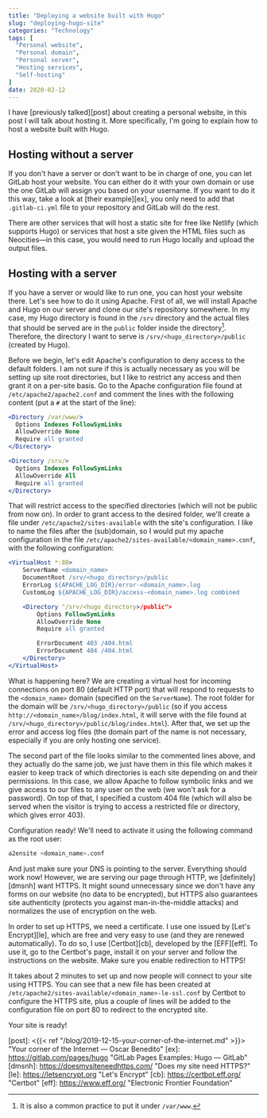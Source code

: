 ```yaml
---
title: "Deploying a website built with Hugo"
slug: "deploying-hugo-site"
categories: "Technology"
tags: [
  "Personal website",
  "Personal domain",
  "Personal server",
  "Hosting services",
  "Self-hosting"
]
date: 2020-02-12
---
```


I have [previously talked][post] about creating a personal website, in this post
I will talk about hosting it. More specifically, I'm going to explain how to
host a website built with Hugo.

## Hosting without a server

If you don't have a server or don't want to be in charge of one, you can let
GitLab host your website. You can either do it with your own domain or use the
one GitLab will assign you based on your username. If you want to do it this
way, take a look at [their example][ex], you only need to add that
`.gitlab-ci.yml` file to your repository and GitLab will do the rest.

There are other services that will host a static site for free like Netlify
(which supports Hugo) or services that host a site given the HTML files such as
Neocities—in this case, you would need to run Hugo locally and upload the output
files.

## Hosting with a server

If you have a server or would like to run one, you can host your website there.
Let's see how to do it using Apache. First of all, we will install Apache and
Hugo on our server and clone our site's repository somewhere. In my case, my
Hugo directory is found in the `/srv` directory and the actual files that should
be served are in the `public` folder inside the directory[^var]. Therefore, the
directory I want to serve is `/srv/<hugo_directory>/public` (created by Hugo).

[^var]: It is also a common practice to put it under `/var/www`.

Before we begin, let's edit Apache's configuration to deny access to the default
folders. I am not sure if this is actually necessary as you will be setting up
site root directories, but I like to restrict any access and then grant it on a
per-site basis. Go to the Apache configuration file found at
`/etc/apache2/apache2.conf` and comment the lines with the following content
(put a `#` at the start of the line):

```apache
<Directory /var/www/>
  Options Indexes FollowSymLinks
  AllowOverride None
  Require all granted
</Directory>

<Directory /srv/>
  Options Indexes FollowSymLinks
  AllowOverride All
  Require all granted
</Directory>
```

That will restrict access to the specified directories (which will not be public
from now on). In order to grant access to the desired folder, we'll create a
file under `/etc/apache2/sites-available` with the site's configuration. I like
to name the files after the (sub)domain, so I would put my apache configuration
in the file `/etc/apache2/sites-available/<domain_name>.conf`, with the
following configuration:

```apache
<VirtualHost *:80>
    ServerName <domain_name>
    DocumentRoot /srv/<hugo_directory>/public
    ErrorLog ${APACHE_LOG_DIR}/error-<domain_name>.log
    CustomLog ${APACHE_LOG_DIR}/access-<domain_name>.log combined

    <Directory "/srv/<hugo_directory>/public">
        Options FollowSymLinks
        AllowOverride None
        Require all granted

        ErrorDocument 403 /404.html
        ErrorDocument 404 /404.html
    </Directory>
</VirtualHost>
```

What is happening here? We are creating a virtual host for incoming connections
on port 80 (default HTTP port) that will respond to requests to the
`<domain_name>` domain (specified on the `ServerName`). The root folder for the
domain will be `/srv/<hugo_directory>/public` (so if you access
`http://<domain_name>/blog/index.html`, it will serve with the file found at
`/srv/<hugo_directory>/public/blog/index.html`). After that, we set up the error
and access log files (the domain part of the name is not necessary, especially
if you are only hosting one service).

The second part of the file looks similar to the commented lines above, and they
actually do the same job, we just have them in this file which makes it easier
to keep track of which directories is each site depending on and their
permissions. In this case, we allow Apache to follow symbolic links and we give
access to our files to any user on the web (we won't ask for a password). On top
of that, I specified a custom 404 file (which will also be served when the
visitor is trying to access a restricted file or directory, which gives error
403).

Configuration ready! We'll need to activate it using the following command as
the root user:

```bash
a2ensite <domain_name>.conf
```

And just make sure your DNS is pointing to the server. Everything should work
now! However, we are serving our page through HTTP, we [definitely][dmsnh] want
HTTPS. It might sound unnecessary since we don't have any forms on our website
(no data to be encrypted), but HTTPS also guarantees site authenticity (protects
you against man-in-the-middle attacks) and normalizes the use of encryption on
the web.

In order to set up HTTPS, we need a certificate. I use one issued by [Let's
Encrypt][le], which are free and very easy to use (and they are renewed
automatically). To do so, I use [Certbot][cb], developed by the [EFF][eff]. To
use it, go to the Certbot's page, install it on your server and follow the
instructions on the website. Make sure you enable redirection to HTTPS!

It takes about 2 minutes to set up and now people will connect to your site
using HTTPS. You can see that a new file has been created at
`/etc/apache2/sites-available/<domain_name>-le-ssl.conf` by Certbot to configure
the HTTPS site, plus a couple of lines will be added to the configuration file
on port 80 to redirect to the encrypted site.

Your site is ready!


[post]: <{{< ref "/blog/2019-12-15-your-corner-of-the-internet.md" >}}> "Your corner of the Internet — Oscar Benedito"
[ex]: <https://gitlab.com/pages/hugo> "GitLab Pages Examples: Hugo — GitLab"
[dmsnh]: <https://doesmysiteneedhttps.com/> "Does my site need HTTPS?"
[le]: <https://letsencrypt.org> "Let's Encrypt"
[cb]: <https://certbot.eff.org/> "Certbot"
[eff]: <https://www.eff.org/> "Electronic Frontier Foundation"
